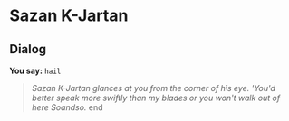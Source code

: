 # Sazan K-Jartan
## Dialog

**You say:** `hail`



>*Sazan K-Jartan glances at you from the corner of his eye. 'You'd better speak more swiftly than my blades or you won't walk out of here Soandso.*
end